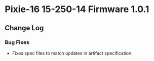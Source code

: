 # Pixie-16 15-250-14 Firmware 1.0.1

## Change Log

### Bug Fixes
* Fixes spec files to match updates in artifact specification.